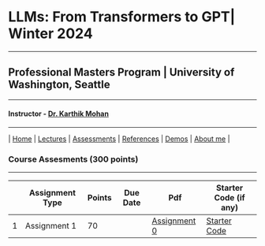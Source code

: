 # LLMs: From Transformers to GPT| Winter 2024

***
 
## Professional Masters Program | University of Washington, Seattle 

***


#### Instructor - [Dr. Karthik Mohan](https://www.ece.uw.edu/people/karthik-mohan/)

***


| [Home](index.md)  | [Lectures](lectures.md)    | [Assessments](assessments.md) | [References](references.md) | [Demos](demos.md) | [About me](karthik.md) |


### Course Assesments (300 points)

***


|  | Assignment Type | Points | Due Date | Pdf | Starter Code (if any)
| --- | --- | --- | --- | --- | --- |
| 1 | Assignment 1 |  70 |  | [Assignment 0]()  | [Starter Code]()  | 

